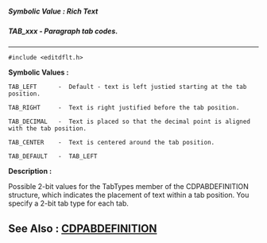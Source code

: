 ##### Symbolic Value : Rich Text
##### TAB_xxx - Paragraph tab codes.
---
```
#include <editdflt.h>
```

**Symbolic Values :**

	TAB_LEFT	  -  Default - text is left justied starting at the tab position.

	TAB_RIGHT	  -  Text is right justified before the tab position.

	TAB_DECIMAL	  -  Text is placed so that the decimal point is aligned with the tab position.

	TAB_CENTER	  -  Text is centered around the tab position.

	TAB_DEFAULT	  -  TAB_LEFT


**Description :**

Possible 2-bit values for the TabTypes member of the CDPABDEFINITION structure, which indicates the placement of text within a tab position.  You specify a 2-bit tab type for each tab.


**See Also :**
[CDPABDEFINITION](/domino-c-api-docs/reference/Data/CDPABDEFINITION)
---
